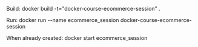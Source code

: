 Build:
docker build -t="docker-course-ecommerce-session" .

Run:
docker run --name ecommerce_session docker-course-ecommerce-session

When already created:
docker start ecommerce_session